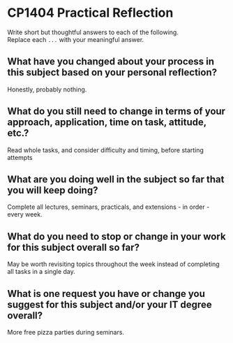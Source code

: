 # CP1404 Practical Reflection

Write short but thoughtful answers to each of the following.  
Replace each `...` with your meaningful answer.

## What have you changed about your process in this subject based on your personal reflection?

Honestly, probably nothing.

## What do you still need to change in terms of your approach, application, time on task, attitude, etc.?

Read whole tasks, and consider difficulty and timing, before starting attempts

## What are you doing well in the subject so far that you will keep doing?

Complete all lectures, seminars, practicals, and extensions - in order - every week.

## What do you need to stop or change in your work for this subject overall so far?

May be worth revisiting topics throughout the week instead of completing all tasks in a single day.

## What is one request you have or change you suggest for this subject and/or your IT degree overall?

More free pizza parties during seminars.
